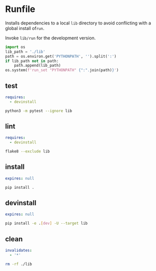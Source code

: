 # Runfile

Installs dependencies to a local `lib` directory to avoid conflicting with a
global install of`run`.

Invoke `lib/run` for the development version.

```python
import os
lib_path = './lib'
path = os.environ.get('PYTHONPATH', '').split(':')
if lib_path not in path:
    path.append(lib_path)
os.system(f'run_set "PYTHONPATH" {":".join(path)}')
```

## test

```yaml
requires:
  - devinstall
```

```sh
python3 -m pytest --ignore lib
```

## lint

```yaml
requires:
  - devinstall
```

```sh
flake8 --exclude lib
```

## install

```yaml
expires: null
```

```sh
pip install .
```

## devinstall

```yaml
expires: null
```

```sh
pip install -e .[dev] -U --target lib
```

## clean

```yaml
invalidates:
  - '*'
```

```sh
rm -rf ./lib
```
